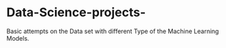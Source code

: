 # Data-Science-projects-
Basic attempts on the Data set with different Type of the Machine Learning Models.
